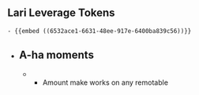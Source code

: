 ## Lari Leverage Tokens
	- {{embed ((6532ace1-6631-48ee-917e-6400ba839c56))}}
- ## A-ha moments
	- * Amount make works on any remotable
